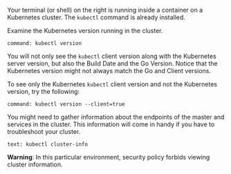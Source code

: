 Your terminal (or shell) on the right is running inside a container on a Kubernetes cluster.
The `kubectl` command is already installed.

Examine the Kubernetes version running in the cluster.

```terminal:execute
command: kubectl version
```

You will not only see the `kubectl` client version along with the Kubernetes server version, but also the Build Date and the Go Version. Notice that the Kubernetes version might not always match the Go and Client versions.

To see only the Kubernetes `kubectl` client version and not the Kubernetes version, try the following:

```terminal:execute
command: kubectl version --client=true
```

You might need to gather information about the endpoints of the master and services in the cluster. This information will come in handy if you have to troubleshoot your cluster.

```workshop:copy
text: kubectl cluster-info
```

**Warning**: In this particular environment, security policy forbids viewing cluster information.
